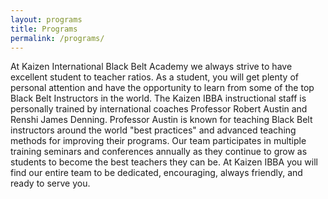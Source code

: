 ```yaml
---
layout: programs
title: Programs
permalink: /programs/
---
```



At Kaizen International Black Belt Academy we always strive to have excellent student to teacher ratios. As a student, you will get plenty of personal attention and have the opportunity to learn from some of the top Black Belt Instructors in the world. The Kaizen IBBA instructional staff is personally trained by international coaches Professor Robert Austin and Renshi James Denning. Professor Austin is known for teaching Black Belt instructors around the world "best practices" and advanced teaching methods for improving their programs. Our team participates in multiple training seminars and conferences annually as they continue to grow as students to become the best teachers they can be. At Kaizen IBBA you will find our entire team to be dedicated, encouraging, always friendly, and ready to serve you.